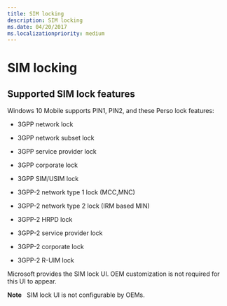```yaml
---
title: SIM locking
description: SIM locking
ms.date: 04/20/2017
ms.localizationpriority: medium
---
```


# SIM locking


## Supported SIM lock features


Windows 10 Mobile supports PIN1, PIN2, and these Perso lock features:

-   3GPP network lock

-   3GPP network subset lock

-   3GPP service provider lock

-   3GPP corporate lock

-   3GPP SIM/USIM lock

-   3GPP-2 network type 1 lock (MCC,MNC)

-   3GPP-2 network type 2 lock (IRM based MIN)

-   3GPP-2 HRPD lock

-   3GPP-2 service provider lock

-   3GPP-2 corporate lock

-   3GPP-2 R-UIM lock

Microsoft provides the SIM lock UI. OEM customization is not required for this UI to appear.

**Note**  
SIM lock UI is not configurable by OEMs.

 

 

 





